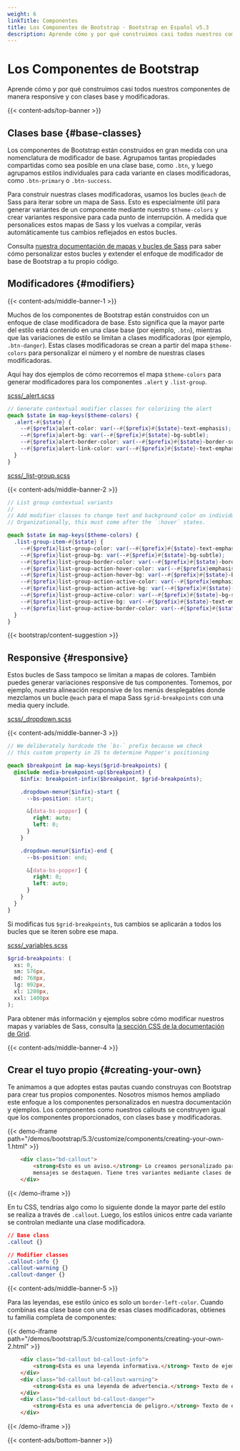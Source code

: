 ```yaml
---
weight: 6
linkTitle: Componentes
title: Los Componentes de Bootstrap · Bootstrap en Español v5.3
description: Aprende cómo y por qué construimos casi todos nuestros componentes de manera responsive y con clases base y modificadoras.
---
```


# Los Componentes de Bootstrap

Aprende cómo y por qué construimos casi todos nuestros componentes de manera responsive y con clases base y modificadoras.

{{< content-ads/top-banner >}}

Clases base {#base-classes}
----------------------------

Los componentes de Bootstrap están construidos en gran medida con una nomenclatura de modificador de base. Agrupamos tantas propiedades compartidas como sea posible en una clase base, como `.btn`, y luego agrupamos estilos individuales para cada variante en clases modificadoras, como `.btn-primary` o `.btn-success`.

Para construir nuestras clases modificadoras, usamos los bucles `@each` de Sass para iterar sobre un mapa de Sass. Esto es especialmente útil para generar variantes de un componente mediante nuestro `$theme-colors` y crear variantes responsive para cada punto de interrupción. A medida que personalices estos mapas de Sass y los vuelvas a compilar, verás automáticamente tus cambios reflejados en estos bucles.

Consulta [nuestra documentación de mapas y bucles de Sass](/bootstrap/5.3/customize/sass/#maps-and-loops) para saber cómo personalizar estos bucles y extender el enfoque de modificador de base de Bootstrap a tu propio código.

Modificadores {#modifiers}
---------------------------

{{< content-ads/middle-banner-1 >}}

Muchos de los componentes de Bootstrap están construidos con un enfoque de clase modificadora de base. Esto significa que la mayor parte del estilo está contenido en una clase base (por ejemplo, `.btn`), mientras que las variaciones de estilo se limitan a clases modificadoras (por ejemplo, `.btn-danger`). Estas clases modificadoras se crean a partir del mapa `$theme-colors` para personalizar el número y el nombre de nuestras clases modificadoras.

Aquí hay dos ejemplos de cómo recorremos el mapa `$theme-colors` para generar modificadores para los componentes `.alert` y `.list-group`.

[scss/_alert.scss](https://github.com/twbs/bootstrap/blob/v5.3.2/scss/_alert.scss)

```scss {filename="scss/_alert.scss"}
// Generate contextual modifier classes for colorizing the alert
@each $state in map-keys($theme-colors) {
  .alert-#{$state} {
    --#{$prefix}alert-color: var(--#{$prefix}#{$state}-text-emphasis);
    --#{$prefix}alert-bg: var(--#{$prefix}#{$state}-bg-subtle);
    --#{$prefix}alert-border-color: var(--#{$prefix}#{$state}-border-subtle);
    --#{$prefix}alert-link-color: var(--#{$prefix}#{$state}-text-emphasis);
  }
}
```

[scss/_list-group.scss](https://github.com/twbs/bootstrap/blob/v5.3.2/scss/_list-group.scss)

{{< content-ads/middle-banner-2 >}}

```scss {filename="scss/_list-group.scss"}
// List group contextual variants
//
// Add modifier classes to change text and background color on individual items.
// Organizationally, this must come after the `:hover` states.

@each $state in map-keys($theme-colors) {
  .list-group-item-#{$state} {
    --#{$prefix}list-group-color: var(--#{$prefix}#{$state}-text-emphasis);
    --#{$prefix}list-group-bg: var(--#{$prefix}#{$state}-bg-subtle);
    --#{$prefix}list-group-border-color: var(--#{$prefix}#{$state}-border-subtle);
    --#{$prefix}list-group-action-hover-color: var(--#{$prefix}emphasis-color);
    --#{$prefix}list-group-action-hover-bg: var(--#{$prefix}#{$state}-border-subtle);
    --#{$prefix}list-group-action-active-color: var(--#{$prefix}emphasis-color);
    --#{$prefix}list-group-action-active-bg: var(--#{$prefix}#{$state}-border-subtle);
    --#{$prefix}list-group-active-color: var(--#{$prefix}#{$state}-bg-subtle);
    --#{$prefix}list-group-active-bg: var(--#{$prefix}#{$state}-text-emphasis);
    --#{$prefix}list-group-active-border-color: var(--#{$prefix}#{$state}-text-emphasis);
  }
}
```

{{< bootstrap/content-suggestion >}}

Responsive {#responsive}
-------------------------

Estos bucles de Sass tampoco se limitan a mapas de colores. También puedes generar variaciones responsive de tus componentes. Tomemos, por ejemplo, nuestra alineación responsive de los menús desplegables donde mezclamos un bucle `@each` para el mapa Sass `$grid-breakpoints` con una media query include.

[scss/_dropdown.scss](https://github.com/twbs/bootstrap/blob/v5.3.2/scss/_dropdown.scss)

{{< content-ads/middle-banner-3 >}}

```scss {filename="scss/_dropdown.scss"}
// We deliberately hardcode the `bs-` prefix because we check
// this custom property in JS to determine Popper's positioning

@each $breakpoint in map-keys($grid-breakpoints) {
  @include media-breakpoint-up($breakpoint) {
    $infix: breakpoint-infix($breakpoint, $grid-breakpoints);

    .dropdown-menu#{$infix}-start {
      --bs-position: start;

      &[data-bs-popper] {
        right: auto;
        left: 0;
      }
    }

    .dropdown-menu#{$infix}-end {
      --bs-position: end;

      &[data-bs-popper] {
        right: 0;
        left: auto;
      }
    }
  }
}
```

Si modificas tus `$grid-breakpoints`, tus cambios se aplicarán a todos los bucles que se iteren sobre ese mapa.

[scss/_variables.scss](https://github.com/twbs/bootstrap/blob/v5.3.2/scss/_variables.scss)

```scss {filename="scss/_variables.scss"}
$grid-breakpoints: (
  xs: 0,
  sm: 576px,
  md: 768px,
  lg: 992px,
  xl: 1200px,
  xxl: 1400px
);
```

Para obtener más información y ejemplos sobre cómo modificar nuestros mapas y variables de Sass, consulta [la sección CSS de la documentación de Grid](/bootstrap/5.3/layout/grid/#css).

{{< content-ads/middle-banner-4 >}}

Crear el tuyo propio {#creating-your-own}
------------------------------------------

Te animamos a que adoptes estas pautas cuando construyas con Bootstrap para crear tus propios componentes. Nosotros mismos hemos ampliado este enfoque a los componentes personalizados en nuestra documentación y ejemplos. Los componentes como nuestros callouts se construyen igual que los componentes proporcionados, con clases base y modificadoras.

{{< demo-iframe path="/demos/bootstrap/5.3/customize/components/creating-your-own-1.html" >}}
```html {filename="HTML"}
    <div class="bd-callout">
        <strong>Esto es un aviso.</strong> Lo creamos personalizado para nuestros documentación para que nuestros
        mensajes se destaquen. Tiene tres variantes mediante clases de modificadores.
    </div>
```
{{< /demo-iframe >}}

En tu CSS, tendrías algo como lo siguiente donde la mayor parte del estilo se realiza a través de `.callout`. Luego, los estilos únicos entre cada variante se controlan mediante una clase modificadora.

```css {filename="CSS"}
// Base class
.callout {}

// Modifier classes
.callout-info {}
.callout-warning {}
.callout-danger {}
```

{{< content-ads/middle-banner-5 >}}

Para las leyendas, ese estilo único es solo un `border-left-color`. Cuando combinas esa clase base con una de esas clases modificadoras, obtienes tu familia completa de componentes:

{{< demo-iframe path="/demos/bootstrap/5.3/customize/components/creating-your-own-2.html" >}}
```html {filename="HTML"}
    <div class="bd-callout bd-callout-info">
        <strong>Esta es una leyenda informativa.</strong> Texto de ejemplo para mostrarlo en acción.
    </div>
    <div class="bd-callout bd-callout-warning">
        <strong>Esta es una leyenda de advertencia.</strong> Texto de ejemplo para mostrarlo en acción.
    </div>
    <div class="bd-callout bd-callout-danger">
        <strong>Esta es una advertencia de peligro.</strong> Texto de ejemplo para mostrarlo en acción.
    </div>
```
{{< /demo-iframe >}}

{{< content-ads/bottom-banner >}}
